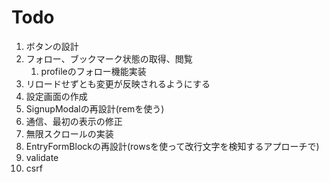 # Todo
1. ボタンの設計
1. フォロー、ブックマーク状態の取得、閲覧
    1. profileのフォロー機能実装
1. リロードせずとも変更が反映されるようにする
1. 設定画面の作成
1. SignupModalの再設計(remを使う)
1. 通信、最初の表示の修正
1. 無限スクロールの実装
1. EntryFormBlockの再設計(rowsを使って改行文字を検知するアプローチで)
1. validate
1. csrf